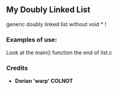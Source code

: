 ## My Doubly Linked List
generic doubly linked list without void * !

### Examples of use:
 Look at the main() function the end of list.c

### Credits

* **Dorian 'warp' COLNOT**
